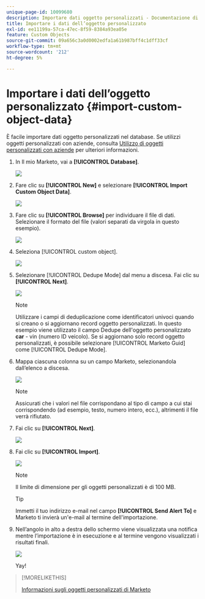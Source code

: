 ```yaml
---
unique-page-id: 10099680
description: Importare dati oggetto personalizzati - Documentazione di Marketo - Documentazione del prodotto
title: Importare i dati dell’oggetto personalizzato
exl-id: ee11199a-57ca-47ec-8f59-8384a93ea05e
feature: Custom Objects
source-git-commit: 09a656c3a0d0002edfa1a61b987bff4c1dff33cf
workflow-type: tm+mt
source-wordcount: '212'
ht-degree: 5%

---
```


# Importare i dati dell’oggetto personalizzato {#import-custom-object-data}

È facile importare dati oggetto personalizzati nel database. Se utilizzi oggetti personalizzati con aziende, consulta [Utilizzo di oggetti personalizzati con aziende](/help/marketo/product-docs/administration/marketo-custom-objects/understanding-marketo-custom-objects.md#using-custom-objects-with-companies) per ulteriori informazioni.

1. In Il mio Marketo, vai a **[!UICONTROL Database]**.

   ![](assets/import-custom-object-data-1.png)

1. Fare clic su **[!UICONTROL New]** e selezionare **[!UICONTROL Import Custom Object Data]**.

   ![](assets/import-custom-object-data-2.png)

1. Fare clic su **[!UICONTROL Browse]** per individuare il file di dati. Selezionare il formato del file (valori separati da virgola in questo esempio).

   ![](assets/import-custom-object-data-3.png)

1. Seleziona [!UICONTROL custom object].

   ![](assets/import-custom-object-data-4.png)

1. Selezionare [!UICONTROL Dedupe Mode] dal menu a discesa. Fai clic su **[!UICONTROL Next]**.

   ![](assets/import-custom-object-data-5.png)

   >[!NOTE]
   >
   >Utilizzare i campi di deduplicazione come identificatori univoci quando si creano o si aggiornano record oggetto personalizzati. In questo esempio viene utilizzato il campo Dedupe dell&#39;oggetto personalizzato **car** - vin (numero ID veicolo). Se si aggiornano solo record oggetto personalizzati, è possibile selezionare [!UICONTROL Marketo Guid] come [!UICONTROL Dedupe Mode].

1. Mappa ciascuna colonna su un campo Marketo, selezionandola dall’elenco a discesa.

   ![](assets/import-custom-object-data-6.png)

   >[!NOTE]
   >
   >Assicurati che i valori nel file corrispondano al tipo di campo a cui stai corrispondendo (ad esempio, testo, numero intero, ecc.), altrimenti il file verrà rifiutato.

1. Fai clic su **[!UICONTROL Next]**.

   ![](assets/import-custom-object-data-7.png)

1. Fai clic su **[!UICONTROL Import]**.

   ![](assets/import-custom-object-data-8.png)

   >[!NOTE]
   >
   >Il limite di dimensione per gli oggetti personalizzati è di 100 MB.

   >[!TIP]
   >
   >Immetti il tuo indirizzo e-mail nel campo **[!UICONTROL Send Alert To]** e Marketo ti invierà un&#39;e-mail al termine dell&#39;importazione.

1. Nell’angolo in alto a destra dello schermo viene visualizzata una notifica mentre l’importazione è in esecuzione e al termine vengono visualizzati i risultati finali.

   ![](assets/import-custom-object-data-9.png)

   Yay!

>[!MORELIKETHIS]
>
>[Informazioni sugli oggetti personalizzati di Marketo](/help/marketo/product-docs/administration/marketo-custom-objects/understanding-marketo-custom-objects.md)
